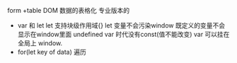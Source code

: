 form +table DOM 数据的表格化
专业版本的
- var 和 let
let 支持块级作用域{}
let 变量不会污染window 既定义的变量不会显示在window里面 undefined
var 时代没有const(值不能改变)
var 可以挂在全局上 window.
- for(let key of data)   遍历
